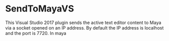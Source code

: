 # SendToMayaVS
This Visual Studio 2017 plugin sends the active text editor content to Maya via a socket opened on an IP address.
By default the IP address is localhost and the port is 7720.
In maya 
